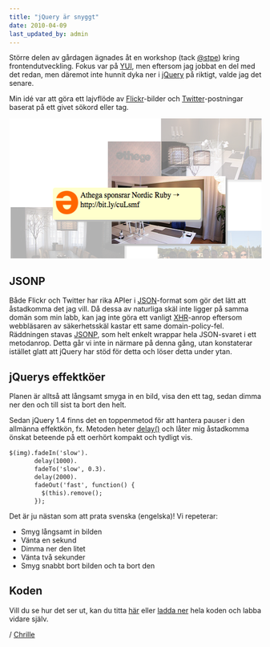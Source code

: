 ```yaml
---
title: "jQuery är snyggt"
date: 2010-04-09
last_updated_by: admin
---
```

Större delen av gårdagen ägnades åt en workshop (tack <a href="http://twitter.com/stpe">@stpe</a>) kring frontendutveckling. Fokus var på <a href="http://developer.yahoo.com/yui/">YUI</a>, men eftersom jag jobbat en del med det redan, men däremot inte hunnit dyka ner i <a href="http://jquery.org/">jQuery</a> på riktigt, valde jag det senare.

Min idé var att göra ett lajvflöde av <a href="http://www.flickr.com/">Flickr</a>-bilder och <a href="http://www.twitter.com/">Twitter</a>-postningar baserat på ett givet sökord eller tag.

<a href="/assets/legacy/uploads/2010/04/athaga.png"><img class="aligncenter size-full wp-image-624" title="athaga" src="/assets/legacy/uploads/2010/04/athaga.png" alt="" width="532" height="279" /></a>

## JSONP

Både Flickr och Twitter har rika APIer i <a href="http://www.json.org/">JSON</a>-format som gör det lätt att åstadkomma det jag vill. Då dessa av naturliga skäl inte ligger på samma domän som min labb, kan jag inte göra ett vanligt <a href="http://en.wikipedia.org/wiki/XMLHttpRequest">XHR</a>-anrop eftersom webbläsaren av säkerhetsskäl kastar ett same domain-policy-fel. Räddningen stavas <a href="http://en.wikipedia.org/wiki/JSON#JSONP">JSONP</a>, som helt enkelt wrappar hela JSON-svaret i ett metodanrop. Detta går vi inte in närmare på denna gång, utan konstaterar istället glatt att jQuery har stöd för detta och löser detta under ytan.

## jQuerys effektköer

Planen är alltså att långsamt smyga in en bild, visa den ett tag, sedan dimma ner den och till sist ta bort den helt.

Sedan jQuery 1.4 finns det en toppenmetod för att hantera pauser i den allmänna effektkön, fx. Metoden heter <a href="http://api.jquery.com/delay/">delay()</a> och låter mig åstadkomma önskat beteende på ett oerhört kompakt och tydligt vis.


    $(img).fadeIn('slow').
           delay(1000).
           fadeTo('slow', 0.3).
           delay(2000).
           fadeOut('fast', function() {
             $(this).remove();
           });


Det är ju nästan som att prata svenska (engelska)! Vi repeterar:

 - Smyg långsamt in bilden
 - Vänta en sekund
 - Dimma ner den litet
 - Vänta två sekunder
 - Smyg snabbt bort bilden och ta bort den

## Koden

Vill du se hur det ser ut, kan du titta <a href="http://www.athega.se/files/lab/athaga/">här</a> eller <a href="http://www.athega.se/files/lab/athaga/athaga.zip">ladda ner</a> hela koden och labba vidare själv.

/ [Chrille](/chrille)
